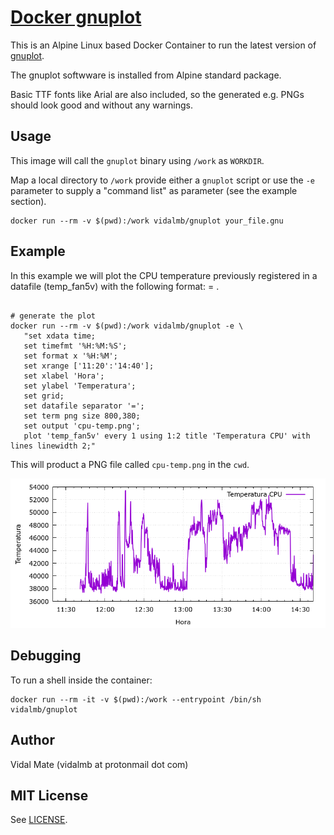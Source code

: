 # [Docker gnuplot](https://hub.docker.com/r/vidalmb/gnuplot/)

This is an Alpine Linux based Docker Container to run the latest version of [gnuplot](http://www.gnuplot.info).

The gnuplot softwware is installed from Alpine standard package.

Basic TTF fonts like Arial are also included, so the generated e.g. PNGs should look good and without any warnings.

## Usage

This image will call the `gnuplot` binary using `/work` as `WORKDIR`.

Map a local directory to `/work` provide either a `gnuplot` script or use the `-e` parameter to supply a "command list" as parameter (see the example section).

```
docker run --rm -v $(pwd):/work vidalmb/gnuplot your_file.gnu
```

## Example

In this example we will plot the CPU temperature previously registered in a datafile (temp_fan5v) with the following format: <hour> = <temperature>.

```

# generate the plot
docker run --rm -v $(pwd):/work vidalmb/gnuplot -e \
   "set xdata time;
   set timefmt '%H:%M:%S';
   set format x '%H:%M';
   set xrange ['11:20':'14:40'];
   set xlabel 'Hora';
   set ylabel 'Temperatura';
   set grid;
   set datafile separator '=';
   set term png size 800,380;
   set output 'cpu-temp.png';
   plot 'temp_fan5v' every 1 using 1:2 title 'Temperatura CPU' with lines linewidth 2;"

```

This will product a PNG file called `cpu-temp.png` in the `cwd`.

![CPU Temperature Example Plot](https://raw.githubusercontent.com/vidalmb/docker-gnuplot/master/example/cpu-temp.png)

## Debugging

To run a shell inside the container:

```
docker run --rm -it -v $(pwd):/work --entrypoint /bin/sh vidalmb/gnuplot
```

## Author

Vidal Mate (vidalmb at protonmail dot com)

## MIT License

See [LICENSE](LICENSE).
